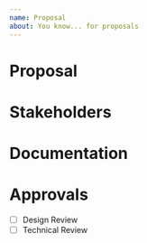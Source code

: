 ```yaml
---
name: Proposal
about: You know... for proposals
---
```


Proposal
=======
<!--When [user's work/life context] I want to [motivation] so I can [outcome/benefit].-->


Stakeholders
===============


Documentation
===============



Approvals
========
- [ ] Design Review
- [ ] Technical Review
